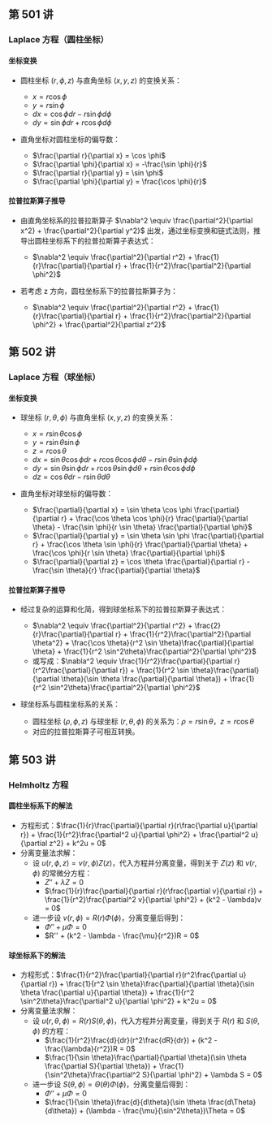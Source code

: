 ## 第 501 讲

### Laplace 方程（圆柱坐标）

#### 坐标变换

- 圆柱坐标 $(r, \phi, z)$ 与直角坐标 $(x, y, z)$ 的变换关系：
    - $x = r \cos \phi$
    - $y = r \sin \phi$
    - $dx = \cos \phi dr - r \sin \phi d\phi$
    - $dy = \sin \phi dr + r \cos \phi d\phi$

- 直角坐标对圆柱坐标的偏导数：
    - $\frac{\partial r}{\partial x} = \cos \phi$
    - $\frac{\partial \phi}{\partial x} = -\frac{\sin \phi}{r}$
    - $\frac{\partial r}{\partial y} = \sin \phi$
    - $\frac{\partial \phi}{\partial y} = \frac{\cos \phi}{r}$

#### 拉普拉斯算子推导

- 由直角坐标系的拉普拉斯算子 $\nabla^2 \equiv \frac{\partial^2}{\partial x^2} + \frac{\partial^2}{\partial y^2}$ 出发，通过坐标变换和链式法则，推导出圆柱坐标系下的拉普拉斯算子表达式：
    - $\nabla^2 \equiv \frac{\partial^2}{\partial r^2} + \frac{1}{r}\frac{\partial}{\partial r} + \frac{1}{r^2}\frac{\partial^2}{\partial \phi^2}$

- 若考虑 z 方向，圆柱坐标系下的拉普拉斯算子为：
    - $\nabla^2 \equiv \frac{\partial^2}{\partial r^2} + \frac{1}{r}\frac{\partial}{\partial r} + \frac{1}{r^2}\frac{\partial^2}{\partial \phi^2} + \frac{\partial^2}{\partial z^2}$

## 第 502 讲

### Laplace 方程（球坐标）

#### 坐标变换

- 球坐标 $(r, \theta, \phi)$ 与直角坐标 $(x, y, z)$ 的变换关系：
    - $x = r \sin \theta \cos \phi$
    - $y = r \sin \theta \sin \phi$
    - $z = r \cos \theta$
    - $dx = \sin \theta \cos \phi dr + r \cos \theta \cos \phi d\theta - r \sin \theta \sin \phi d\phi$
    - $dy = \sin \theta \sin \phi dr + r \cos \theta \sin \phi d\theta + r \sin \theta \cos \phi d\phi$
    - $dz = \cos \theta dr - r \sin \theta d\theta$

- 直角坐标对球坐标的偏导数：
    - $\frac{\partial}{\partial x} = \sin \theta \cos \phi \frac{\partial}{\partial r} + \frac{\cos \theta \cos \phi}{r} \frac{\partial}{\partial \theta} - \frac{\sin \phi}{r \sin \theta} \frac{\partial}{\partial \phi}$
    - $\frac{\partial}{\partial y} = \sin \theta \sin \phi \frac{\partial}{\partial r} + \frac{\cos \theta \sin \phi}{r} \frac{\partial}{\partial \theta} + \frac{\cos \phi}{r \sin \theta} \frac{\partial}{\partial \phi}$
    - $\frac{\partial}{\partial z} = \cos \theta \frac{\partial}{\partial r} - \frac{\sin \theta}{r} \frac{\partial}{\partial \theta}$

#### 拉普拉斯算子推导

- 经过复杂的运算和化简，得到球坐标系下的拉普拉斯算子表达式：
    - $\nabla^2 \equiv \frac{\partial^2}{\partial r^2} + \frac{2}{r}\frac{\partial}{\partial r} + \frac{1}{r^2}\frac{\partial^2}{\partial \theta^2} + \frac{\cos \theta}{r^2 \sin \theta}\frac{\partial}{\partial \theta} + \frac{1}{r^2 \sin^2\theta}\frac{\partial^2}{\partial \phi^2}$
    - 或写成：$\nabla^2 \equiv \frac{1}{r^2}\frac{\partial}{\partial r}(r^2\frac{\partial}{\partial r}) + \frac{1}{r^2 \sin \theta}\frac{\partial}{\partial \theta}(\sin \theta \frac{\partial}{\partial \theta}) + \frac{1}{r^2 \sin^2\theta}\frac{\partial^2}{\partial \phi^2}$

- 球坐标系与圆柱坐标系的关系：
    - 圆柱坐标 $(\rho, \phi, z)$ 与球坐标 $(r, \theta, \phi)$ 的关系为：$\rho = r \sin \theta$，$z = r \cos \theta$
    - 对应的拉普拉斯算子可相互转换。

## 第 503 讲

### Helmholtz 方程

#### 圆柱坐标系下的解法

- 方程形式：$\frac{1}{r}\frac{\partial}{\partial r}(r\frac{\partial u}{\partial r}) + \frac{1}{r^2}\frac{\partial^2 u}{\partial \phi^2} + \frac{\partial^2 u}{\partial z^2} + k^2u = 0$
- 分离变量法求解：
    - 设 $u(r, \phi, z) = v(r, \phi)Z(z)$，代入方程并分离变量，得到关于 $Z(z)$ 和 $v(r, \phi)$ 的常微分方程：
        - $Z'' + \lambda Z = 0$
        - $\frac{1}{r}\frac{\partial}{\partial r}(r\frac{\partial v}{\partial r}) + \frac{1}{r^2}\frac{\partial^2 v}{\partial \phi^2} + (k^2 - \lambda)v = 0$
    - 进一步设 $v(r, \phi) = R(r)\Phi(\phi)$，分离变量后得到：
        - $\Phi'' + \mu\Phi = 0$
        - $R'' + (k^2 - \lambda - \frac{\mu}{r^2})R = 0$

#### 球坐标系下的解法

- 方程形式：$\frac{1}{r^2}\frac{\partial}{\partial r}(r^2\frac{\partial u}{\partial r}) + \frac{1}{r^2 \sin \theta}\frac{\partial}{\partial \theta}(\sin \theta \frac{\partial u}{\partial \theta}) + \frac{1}{r^2 \sin^2\theta}\frac{\partial^2 u}{\partial \phi^2} + k^2u = 0$
- 分离变量法求解：
    - 设 $u(r, \theta, \phi) = R(r)S(\theta, \phi)$，代入方程并分离变量，得到关于 $R(r)$ 和 $S(\theta, \phi)$ 的方程：
        - $\frac{1}{r^2}\frac{d}{dr}(r^2\frac{dR}{dr}) + (k^2 - \frac{\lambda}{r^2})R = 0$
        - $\frac{1}{\sin \theta}\frac{\partial}{\partial \theta}(\sin \theta \frac{\partial S}{\partial \theta}) + \frac{1}{\sin^2\theta}\frac{\partial^2 S}{\partial \phi^2} + \lambda S = 0$
    - 进一步设 $S(\theta, \phi) = \Theta(\theta)\Phi(\phi)$，分离变量后得到：
        - $\Phi'' + \mu\Phi = 0$
        - $\frac{1}{\sin \theta}\frac{d}{d\theta}(\sin \theta \frac{d\Theta}{d\theta}) + (\lambda - \frac{\mu}{\sin^2\theta})\Theta = 0$